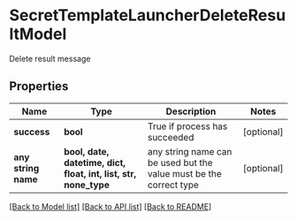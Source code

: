 # SecretTemplateLauncherDeleteResultModel

Delete result message

## Properties
Name | Type | Description | Notes
------------ | ------------- | ------------- | -------------
**success** | **bool** | True if process has succeeded | [optional] 
**any string name** | **bool, date, datetime, dict, float, int, list, str, none_type** | any string name can be used but the value must be the correct type | [optional]

[[Back to Model list]](../README.md#documentation-for-models) [[Back to API list]](../README.md#documentation-for-api-endpoints) [[Back to README]](../README.md)


